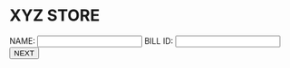 <!doctype HTML>
<html>
<head>
<title>Bill Generation</title>
<script>
var amount = new Number();
function init(){
	var name = document.getElementById("name").value;
	var billID = document.getElementById("billID").value;
	var data = "<table border='1' > <tr> <th colspan='2'>NAME:"+name+"</th><th colspan='2'>BILL ID:"+billID+"</th></tr><tr><th >PRODUCT NAME</th><th >PRICE</th>					<th>QUANTITY</th><th >TOTAL</th></tr>                                                                  ";
	document.getElementById("bill").innerHTML = data;
	document.getElementById("content").innerHTML = "<lable>PRODUCT NAME:</lable><select name='product' id='product' required><option></option><option>A1</option>										<option>A2</option><option>A3</option><option>A4</option><option>A5</option></select><lable>PRICE:</lable><input 									type='number' name='price' id='price' required><lable>QUANTITY:</lable><input type='number' 												name='quantity' id='quantity' onchange='sum();' required><lable>TOTAL:</lable><input 													type='number' name='total' id='total'  readonly> <input type='button' value='   ADD   ' 												id='add' onclick='print1()' > <input type='button' value='   PRINT   ' id='print' 													onclick='getprint()' >";
}
function print1(){
	var product = document.getElementById("product").value;
    	var price = document.getElementById("price").value;
    	var quantity = document.getElementById("quantity").value;
    	var total = document.getElementById("total").value;
    	amount = Number(amount) +  Number(total);
  	var data = document.getElementById("bill").innerHTML;
 	data =  data.slice(0,data.length-59) ;
 	document.getElementById("bill").innerHTML = data+ "<tr ><td >"+product+"</td><td >"+price+"</td><td >"+quantity+"</td><td >"+total+"</td></tr><tr><th colspan='4'>TOTAL 							AMOUNT:"+amount+"</th></tr></table>";
}
function sum(){
	var price = document.getElementById("price").value;
    	var quantity = document.getElementById("quantity").value;
  	document.getElementById("total").value = price*quantity;
}
function getprint(){
	var original = document.body.innerHTML;
	document.body.innerHTML = document.getElementById("bill").innerHTML;
	window.print();
	document.body.innerHTML =  document.getElementById("o").innerHTML;
}
</script>
<style type="text/css">
</style>
</head>
<body >
<div id="o">
<h1>XYZ STORE</h1>
<lable>NAME:</lable>
<input type="text" name="name" id="name" required>
<lable>BILL ID:</lable>
<input type="text" name="billID" id="billID" required>
<input type="button" value="NEXT" id="next" onclick="init();" >
</div>
<br><br>
<div id="content"></div>
<br><br>
<div id="bill"></div>
</body>
</html>
